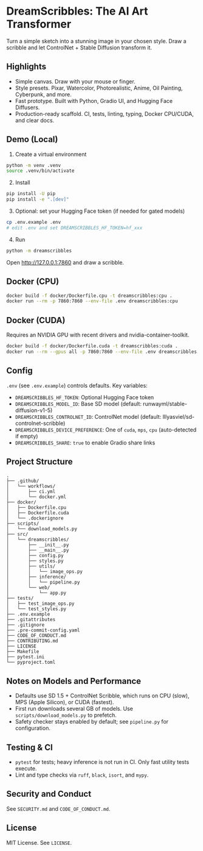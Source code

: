 # DreamScribbles: The AI Art Transformer

Turn a simple sketch into a stunning image in your chosen style. Draw a scribble and let ControlNet + Stable Diffusion transform it.

## Highlights

- Simple canvas. Draw with your mouse or finger.
- Style presets. Pixar, Watercolor, Photorealistic, Anime, Oil Painting, Cyberpunk, and more.
- Fast prototype. Built with Python, Gradio UI, and Hugging Face Diffusers.
- Production-ready scaffold. CI, tests, linting, typing, Docker CPU/CUDA, and clear docs.

## Demo (Local)

1) Create a virtual environment

```bash
python -m venv .venv
source .venv/bin/activate
```

2) Install

```bash
pip install -U pip
pip install -e ".[dev]"
```

3) Optional: set your Hugging Face token (if needed for gated models)

```bash
cp .env.example .env
# edit .env and set DREAMSCRIBBLES_HF_TOKEN=hf_xxx
```

4) Run

```bash
python -m dreamscribbles
```

Open http://127.0.0.1:7860 and draw a scribble.

## Docker (CPU)

```bash
docker build -f docker/Dockerfile.cpu -t dreamscribbles:cpu .
docker run --rm -p 7860:7860 --env-file .env dreamscribbles:cpu
```

## Docker (CUDA)

Requires an NVIDIA GPU with recent drivers and nvidia-container-toolkit.

```bash
docker build -f docker/Dockerfile.cuda -t dreamscribbles:cuda .
docker run --rm --gpus all -p 7860:7860 --env-file .env dreamscribbles:cuda
```

## Config

`.env` (see `.env.example`) controls defaults. Key variables:

- `DREAMSCRIBBLES_HF_TOKEN`: Optional Hugging Face token
- `DREAMSCRIBBLES_MODEL_ID`: Base SD model (default: runwayml/stable-diffusion-v1-5)
- `DREAMSCRIBBLES_CONTROLNET_ID`: ControlNet model (default: lllyasviel/sd-controlnet-scribble)
- `DREAMSCRIBBLES_DEVICE_PREFERENCE`: One of `cuda`, `mps`, `cpu` (auto-detected if empty)
- `DREAMSCRIBBLES_SHARE`: `true` to enable Gradio share links

## Project Structure

```
.
├── .github/
│   └── workflows/
│       ├── ci.yml
│       └── docker.yml
├── docker/
│   ├── Dockerfile.cpu
│   ├── Dockerfile.cuda
│   └── .dockerignore
├── scripts/
│   └── download_models.py
├── src/
│   └── dreamscribbles/
│       ├── __init__.py
│       ├── __main__.py
│       ├── config.py
│       ├── styles.py
│       ├── utils/
│       │   └── image_ops.py
│       ├── inference/
│       │   └── pipeline.py
│       └── web/
│           └── app.py
├── tests/
│   ├── test_image_ops.py
│   └── test_styles.py
├── .env.example
├── .gitattributes
├── .gitignore
├── .pre-commit-config.yaml
├── CODE_OF_CONDUCT.md
├── CONTRIBUTING.md
├── LICENSE
├── Makefile
├── pytest.ini
└── pyproject.toml
```

## Notes on Models and Performance

- Defaults use SD 1.5 + ControlNet Scribble, which runs on CPU (slow), MPS (Apple Silicon), or CUDA (fastest).
- First run downloads several GB of models. Use `scripts/download_models.py` to prefetch.
- Safety checker stays enabled by default; see `pipeline.py` for configuration.

## Testing & CI

- `pytest` for tests; heavy inference is not run in CI. Only fast utility tests execute.
- Lint and type checks via `ruff`, `black`, `isort`, and `mypy`.

## Security and Conduct

See `SECURITY.md` and `CODE_OF_CONDUCT.md`.

## License

MIT License. See `LICENSE`.
